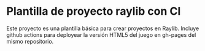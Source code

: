 # Plantilla de proyecto raylib con CI

Este proyecto es una plantilla básica para crear proyectos en Raylib. Incluye github actions
para deployear la versión HTML5 del juego en gh-pages del mismo repositorio.